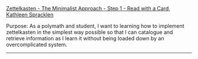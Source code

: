 [Zettelkasten - The Minimalist Approach - Step 1 - Read with a Card](https://youtu.be/M_-wE5wpjdU?si=il8gJkRjxIOqzurn), [Kathleen Spracklen](/People/p.spracklen-kathleen.md)

Purpose: As a polymath and student, I want to learning how to implement zettelkasten in the simplest way possible so that I can catalogue and retrieve information as I learn it without being loaded down by an overcomplicated system.

---



